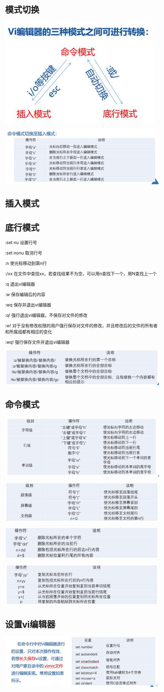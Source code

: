 # 模式切换

![image-20230323181017135](Vi编辑器_imgs\image-20230323181017135.png)

![image-20230323181052498](Vi编辑器_imgs\image-20230323181052498.png)

# 插入模式

# 底行模式

:set nu 设置行号

:set nonu 取消行号

:n 使光标移动到第n行

:/xx 在文件中查找xx，若查找结果不为空，可以用n查找下一个，用N查找上一个

:q 退出vi编辑器

:w 保存编辑后的内容

:wq 保存并退出vi编辑器

:q! 强行退出vi编辑器，不保存对文件的修改

:w! 对于没有修改权限的用户强行保存对文件的修改，并且修改后的文件的所有者和所属组都有相应的变化

:wq! 强行保存文件并退出vi编辑器

![image-20230323180844911](Vi编辑器_imgs\image-20230323180844911.png)



# 命令模式

![image-20230323180602955](Vi编辑器_imgs\image-20230323180602955.png)

![image-20230323180630351](Vi编辑器_imgs\image-20230323180630351.png)

![image-20230323180641310](Vi编辑器_imgs\image-20230323180641310.png)

![image-20230323180658446](Vi编辑器_imgs\image-20230323180658446.png)

# 设置vi编辑器

![image-20230323181122929](Vi编辑器_imgs\image-20230323181122929.png)